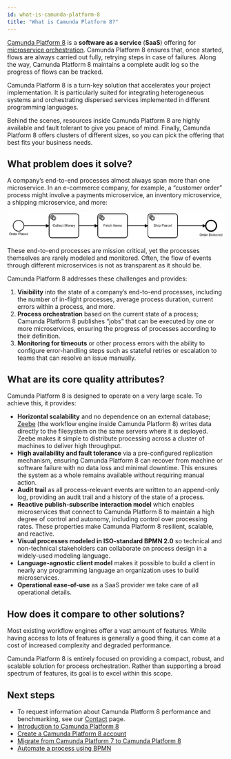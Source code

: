```yaml
---
id: what-is-camunda-platform-8
title: "What is Camunda Platform 8?"
---
```


[Camunda Platform 8](https://camunda.io) is a **software as a service** (**SaaS**) offering for [microservice orchestration](../../guides/getting-started-orchestrate-microservices.md). Camunda Platform 8 ensures that, once started, flows are always carried out fully, retrying steps in case of failures. Along the way, Camunda Platform 8 maintains a complete audit log so the progress of flows can be tracked.

Camunda Platform 8 is a turn-key solution that accelerates your project implementation. It is particularly suited for integrating heterogeneous systems and orchestrating dispersed services implemented in different programming languages.

Behind the scenes, resources inside Camunda Platform 8 are highly available and fault tolerant to give you peace of mind. Finally, Camunda Platform 8 offers clusters of different sizes, so you can pick the offering that best fits your business needs.

## What problem does it solve?

A company’s end-to-end processes almost always span more than one microservice. In an e-commerce company, for example, a “customer order” process might involve a payments microservice, an inventory microservice, a shipping microservice, and more:

![order-process](assets/order-process.png)

These end-to-end processes are mission critical, yet the processes themselves are rarely modeled and monitored. Often, the flow of events through different microservices is not as transparent as it should be.

Camunda Platform 8 addresses these challenges and provides:

1. **Visibility** into the state of a company’s end-to-end processes, including the number of in-flight processes, average process duration, current errors within a process, and more.
2. **Process orchestration** based on the current state of a process; Camunda Platform 8 publishes “jobs” that can be executed by one or more microservices, ensuring the progress of processes according to their definition.
3. **Monitoring for timeouts** or other process errors with the ability to configure error-handling steps such as stateful retries or escalation to teams that can resolve an issue manually.

## What are its core quality attributes?

Camunda Platform 8 is designed to operate on a very large scale. To achieve this, it provides:

- **Horizontal scalability** and no dependence on an external database; [Zeebe](../zeebe/zeebe-overview.md) (the workflow engine inside Camunda Platform 8) writes data directly to the filesystem on the same servers where it is deployed. Zeebe makes it simple to distribute processing across a cluster of machines to deliver high throughput.
- **High availability and fault tolerance** via a pre-configured replication mechanism, ensuring Camunda Platform 8 can recover from machine or software failure with no data loss and minimal downtime. This ensures the system as a whole remains available without requiring manual action.
- **Audit trail** as all process-relevant events are written to an append-only log, providing an audit trail and a history of the state of a process.
- **Reactive publish-subscribe interaction model** which enables microservices that connect to Camunda Platform 8 to maintain a high degree of control and autonomy, including control over processing rates. These properties make Camunda Platform 8 resilient, scalable, and reactive.
- **Visual processes modeled in ISO-standard BPMN 2.0** so technical and non-technical stakeholders can collaborate on process design in a widely-used modeling language.
- **Language-agnostic client model** makes it possible to build a client in nearly any programming language an organization uses to build microservices.
- **Operational ease-of-use** as a SaaS provider we take care of all operational details.

## How does it compare to other solutions?

Most existing workflow engines offer a vast amount of features. While having access to lots of features is generally a good thing, it can come at a cost of increased complexity and degraded performance.

Camunda Platform 8 is entirely focused on providing a compact, robust, and scalable solution for process orchestration. Rather than supporting a broad spectrum of features, its goal is to excel within this scope.

## Next steps

* To request information about Camunda Platform 8 performance and benchmarking, see our [Contact](/contact/) page.
* [Introduction to Camunda Platform 8](../../guides/introduction-to-camunda-cloud.md)
* [Create a Camunda Platform 8 account](../../guides/getting-started/create-camunda-cloud-account.md)
* [Migrate from Camunda Platform 7 to Camunda Platform 8](../../guides/migrating-from-camunda-platform-7.md)
* [Automate a process using BPMN](../../guides/automating-a-process-using-bpmn.md)